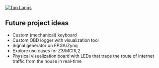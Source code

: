 <!--- [![GitHub stats](https://github-readme-stats.vercel.app/api?username=enzoevers)](https://github.com/anuraghazra/github-readme-stats) --->
[![Top Langs](https://github-readme-stats.vercel.app/api/top-langs/?username=enzoevers&hide=g-code&langs_count=20&layout=compact)](https://github.com/anuraghazra/github-readme-stats)

## Future project ideas
- Custom (mechanical) keyboard
- Custom OBD logger with visualization tool
- Signal generator on FPGA/Zynq
- Explore use cases for Z3/MCRL2
- Physical visualization board with LEDs that trace the route of internet traffic from the house in real-time

<!---
enzoevers/enzoevers is a ✨ special ✨ repository because its `README.md` (this file) appears on your GitHub profile.
You can click the Preview link to take a look at your changes.
--->
